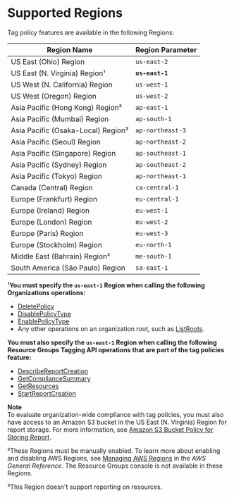 # Supported Regions<a name="tag-policies-regions"></a>

Tag policy features are available in the following Regions: 


| Region Name | Region Parameter | 
| --- | --- | 
|  US East \(Ohio\) Region  |  `us-east-2`  | 
| US East \(N\. Virginia\) Region¹ |  **`us-east-1`**  | 
|  US West \(N\. California\) Region  |  `us-west-1`  | 
|  US West \(Oregon\) Region  |  `us-west-2`  | 
|  Asia Pacific \(Hong Kong\) Region²  |  `ap-east-1`  | 
|  Asia Pacific \(Mumbai\) Region  |  `ap-south-1`  | 
|  Asia Pacific \(Osaka\-Local\) Region³  |  `ap-northeast-3`  | 
|  Asia Pacific \(Seoul\) Region  |  `ap-northeast-2`  | 
|  Asia Pacific \(Singapore\) Region  |  `ap-southeast-1`  | 
|  Asia Pacific \(Sydney\) Region  |  `ap-southeast-2`  | 
|  Asia Pacific \(Tokyo\) Region  |  `ap-northeast-1`  | 
|  Canada \(Central\) Region  |  `ca-central-1`  | 
|  Europe \(Frankfurt\) Region  |  `eu-central-1`  | 
|  Europe \(Ireland\) Region  |  `eu-west-1`  | 
|  Europe \(London\) Region  |  `eu-west-2`  | 
|  Europe \(Paris\) Region  |  `eu-west-3`  | 
|  Europe \(Stockholm\) Region  |  `eu-north-1`  | 
|  Middle East \(Bahrain\) Region²  |  `me-south-1`  | 
|  South America \(São Paulo\) Region  |  `sa-east-1`  | 

**¹You must specify the `us-east-1` Region when calling the following Organizations operations:**
+ [DeletePolicy](https://docs.aws.amazon.com/organizations/latest/APIReference/API_DeletePolicy.html)
+ [DisablePolicyType](https://docs.aws.amazon.com/organizations/latest/APIReference/API_DisablePolicyType.html)
+ [EnablePolicyType](https://docs.aws.amazon.com/organizations/latest/APIReference/API_EnablePolicyType.html)
+ Any other operations on an organization root, such as [ListRoots](https://docs.aws.amazon.com/organizations/latest/APIReference/API_ListRoots.html)\.

**You must also specify the `us-east-1` Region when calling the following Resource Groups Tagging API operations that are part of the tag policies feature:**
+ [DescribeReportCreation](https://docs.aws.amazon.com/resourcegroupstagging/latest/APIReference/API_DescribeReportCreation.html)
+ [GetComplianceSummary](https://docs.aws.amazon.com/resourcegroupstagging/latest/APIReference/API_GetComplianceSummary.html)
+ [GetResources](https://docs.aws.amazon.com/resourcegroupstagging/latest/APIReference/API_GetResources.html)
+ [StartReportCreation](https://docs.aws.amazon.com/resourcegroupstagging/latest/APIReference/API_StartReportCreation.html)

**Note**  
To evaluate organization\-wide compliance with tag policies, you must also have access to an Amazon S3 bucket in the US East \(N\. Virginia\) Region for report storage\. For more information, see [Amazon S3 Bucket Policy for Storing Report](https://docs.aws.amazon.com/ARG/latest/userguide/tag-policies-prereqs.html#bucket-policy)\.

²These Regions must be manually enabled\. To learn more about enabling and disabling AWS Regions, see [Managing AWS Regions](https://docs.aws.amazon.com/general/latest/gr/rande-manage.html) in the *AWS General Reference*\. The Resource Groups console is not available in these Regions\.

³This Region doesn't support reporting on resources\.